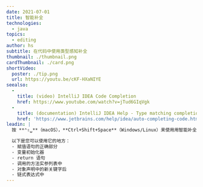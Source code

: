 ```yaml
---
date: 2021-07-01
title: 智能补全
technologies:
  - java
topics:
  - editing
author: hs
subtitle: 在代码中使用类型感知补全
thumbnail: ./thumbnail.png
cardThumbnail: ./card.png
shortVideo:
  poster: ./tip.png
  url: https://youtu.be/cKF-HXaNIYE
seealso:
  - 
    title: (video) IntelliJ IDEA Code Completion
    href: https://www.youtube.com/watch?v=jTud6GIqVgk
  - 
    title: (documentation) IntelliJ IDEA Help - Type matching completion
    href: 'https://www.jetbrains.com/help/idea/auto-completing-code.html#smart_type_matching_completion'
leadin: |
  按 **⌃⇧␣**（macOS），**Ctrl+Shift+Space**（Windows/Linux）来使用用智能补全。 如果可以确定类型，则建议列表将被筛选到正确的类型。

  以下是您可以使用它的地方：
  - 赋值语句的正确部分
  - 变量初始化器
  - return 语句
  - 调用的方法实参列表中 
  - 对象声明中的新关键字后
  - 链式表达式中
---
```


